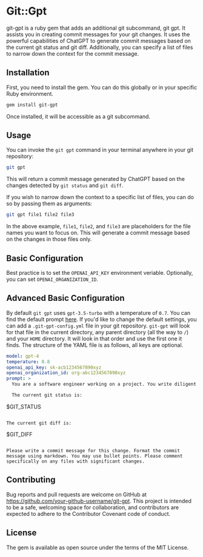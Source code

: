 # Git::Gpt

git-gpt is a ruby gem that adds an additional git subcommand, git gpt. It assists you in creating commit messages for your git changes. It uses the powerful capabilities of ChatGPT to generate commit messages based on the current git status and git diff. Additionally, you can specify a list of files to narrow down the context for the commit message.

## Installation

First, you need to install the gem. You can do this globally or in your specific Ruby environment.

```sh
gem install git-gpt
```

Once installed, it will be accessible as a git subcommand.

## Usage

You can invoke the `git gpt` command in your terminal anywhere in your git repository:


```sh
git gpt
```

This will return a commit message generated by ChatGPT based on the changes detected by `git status` and `git diff`.

If you wish to narrow down the context to a specific list of files, you can do so by passing them as arguments:

```sh
git gpt file1 file2 file3
```

In the above example, `file1`, `file2`, and `file3` are placeholders for the file names you want to focus on. This will generate a commit message based on the changes in those files only.

## Basic Configuration

Best practice is to set the `OPENAI_API_KEY` environment veriable. Optionally, you can set `OPENAI_ORGANIZATION_ID`.

## Advanced Basic Configuration

By default `git gpt` uses `gpt-3.5-turbo` with a temperature of `0.7`. You can find the default prompt [here](/blob/main/lib/git/gpt.rb#L12-L26). If you'd like to change the default settings, you can add a `.git-gpt-config.yml` file in your git repository. `git-gpt` will look for that file in the current directory, any parent directory (all the way to `/`) and your `HOME` directory. It will look in that order and use the first one it finds. The structure of the YAML file is as follows, all keys are optional.

```yaml
model: gpt-4
temperature: 0.8
openai_api_key: sk-acb1234567890xyz
openai_organization_id: org-abc1234567890xyz
prompt: >
  You are a software engineer working on a project. You write diligent and detailed commit messages. You are working on a new feature and you are ready to commit your changes.

  The current git status is:
  ```
  $GIT_STATUS
  ```

  The current git diff is:
  ```
  $GIT_DIFF
  ```

  Please write a commit message for this change. Format the commit message using markdown. You may use bullet points. Please comment specifically on any files with significant changes.
```

## Contributing

Bug reports and pull requests are welcome on GitHub at https://github.com/your-github-username/git-gpt. This project is intended to be a safe, welcoming space for collaboration, and contributors are expected to adhere to the Contributor Covenant code of conduct.

## License

The gem is available as open source under the terms of the MIT License.

